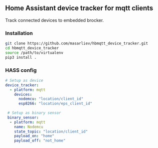 ## Home Assistant device tracker for mqtt clients
Track connected devices to embedded brocker.
### Installation 
```sh
git clone https://github.com/masarliev/hbmqtt_device_tracker.git
cd hbmqtt_device_tracker
source /path/to/virtualenv
pip3 install .
```
### HASS config
```yaml
# Setup as device
device_tracker:
  - platform: mqtt
    devices:
      nodemcu: "location/client_id"
      esp8266: "location/eps_client_id"
 
 # Setup as binary sensor
 binary_sensor:
  - platform: mqtt
    name: Nodemcu
    state_topic: "location/client_id"
    payload_on: "home"
    payload_off: "not_home"
```
